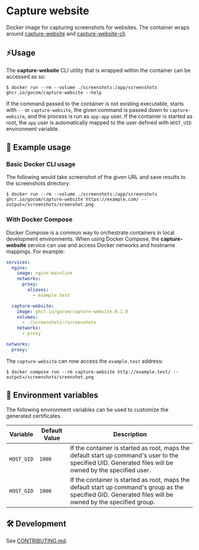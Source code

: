 Capture website
=====

Docker image for capturing screenshots for websites. The container wraps around
[capture-website](https://www.npmjs.com/package/capture-website) and
[capture-website-cli](https://github.com/sindresorhus/capture-website-cli).

⚡Usage
-----

The **capture-website** CLI utility that is wrapped within the container can be accessed as so:

```shell
$ docker run --rm --volume ./screenshots:/app/screenshots ghcr.io/gocom/capture-website --help
```

If the command passed to the container is not existing executable, starts with `--` or `capture-website`,
the given command is passed down to `capture-website`, and the process is run as `app:app` user. If the container
is started as root, the `app` user is automatically mapped to the user defined with `HOST_UID` environment variable.

📝 Example usage
-----

### Basic Docker CLI usage

The following would take screenshot of the given URL and save results to the screenshots directory:

```shell
$ docker run --rm --volume ./screenshots:/app/screenshots ghcr.io/gocom/capture-website https://example.com/ --output=/screenshots/sreenshot.png
```

### With Docker Compose

Docker Compose is a common way to orchestrate containers in local development environments. When using Docker Compose,
the **capture-website** service can use and access Docker networks and hostname mappings. For example:

```yml
services:
  nginx:
    image: nginx:mainline
    networks:
      proxy:
        aliases:
          - example.test

  capture-website:
    image: ghcr.io/gocom/capture-website:0.1.0
    volumes:
      - ./screenshots:/screenshots
    networks:
      - proxy

networks:
  proxy:
```

The `capture-website` can now access the `example.test` address:

```shell
$ docker compose run --rm capture-website http://example.test/ --output=/screenshots/sreenshot.png
```

🫧 Environment variables
-----

The following environment variables can be used to customize the generated certificates.

| Variable                   | Default Value                   | Description                                                                                                                                                |
|----------------------------|---------------------------------|------------------------------------------------------------------------------------------------------------------------------------------------------------|
| `HOST_UID`                 | `1000`                          | If the container is started as root, maps the default start up command's user to the specified UID. Generated files will be owned by the specified user.   |
| `HOST_GID`                 | `1000`                          | If the container is started as root, maps the default start up command's group as the specified GID. Generated files will be owned by the specified group. |

🛠️ Development
-----

See [CONTRIBUTING.md](https://raw.github.com/gocom/capture-website/master/CONTRIBUTING.md).
